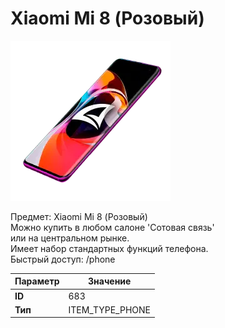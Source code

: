 # Xiaomi Mi 8 (Розовый)

![Item Image](../img/683.webp?raw=true)

Предмет: Xiaomi Mi 8 (Розовый)<br>Можно купить в любом салоне 'Сотовая связь'<br>или на центральном рынке.<br>Имеет набор стандартных функций телефона.<br>Быстрый доступ: /phone


| Параметр | Значение |
|----------|----------|
| **ID** | 683 |
| **Тип** | ITEM_TYPE_PHONE |

